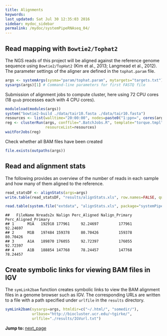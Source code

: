 ```yaml
---
title: Alignments
keywords: 
last_updated: Sat Jul 30 12:35:03 2016
sidebar: mydoc_sidebar
permalink: /mydoc/systemPipeRNAseq_04/
---
```


## Read mapping with `Bowtie2/Tophat2` 

The NGS reads of this project will be aligned against the reference
genome sequence using `Bowtie2/TopHat2` (Kim et al., 2013; Langmead et al., 2012). The parameter 
settings of the aligner are defined in the `tophat.param` file.


```r
args <- systemArgs(sysma="param/tophat.param", mytargets="targets.txt")
sysargs(args)[1] # Command-line parameters for first FASTQ file
```


Submission of alignment jobs to compute cluster, here using 72 CPU cores
(18 `qsub` processes each with 4 CPU cores).


```r
moduleload(modules(args))
system("bowtie2-build ./data/tair10.fasta ./data/tair10.fasta")
resources <- list(walltime="20:00:00", nodes=paste0("1:ppn=", cores(args)), memory="10gb")
reg <- clusterRun(args, conffile=".BatchJobs.R", template="torque.tmpl", Njobs=18, runid="01", 
                  resourceList=resources)
waitForJobs(reg)
```

Check whether all BAM files have been created


```r
file.exists(outpaths(args))
```

## Read and alignment stats

The following provides an overview of the number of reads in each sample
and how many of them aligned to the reference.


```r
read_statsDF <- alignStats(args=args) 
write.table(read_statsDF, "results/alignStats.xls", row.names=FALSE, quote=FALSE, sep="\t")
```


```r
read.table(system.file("extdata", "alignStats.xls", package="systemPipeR"), header=TRUE)[1:4,]
```

```
##   FileName Nreads2x Nalign Perc_Aligned Nalign_Primary Perc_Aligned_Primary
## 1      M1A   192918 177961     92.24697         177961             92.24697
## 2      M1B   197484 159378     80.70426         159378             80.70426
## 3      A1A   189870 176055     92.72397         176055             92.72397
## 4      A1B   188854 147768     78.24457         147768             78.24457
```


## Create symbolic links for viewing BAM files in IGV

The `symLink2bam` function creates symbolic links to view the BAM alignment files in a
genome browser such as IGV. The corresponding URLs are written to a file
with a path specified under `urlfile` in the `results` directory.


```r
symLink2bam(sysargs=args, htmldir=c("~/.html/", "somedir/"), 
            urlbase="http://biocluster.ucr.edu/~tgirke/", 
	        urlfile="./results/IGVurl.txt")
```


<div class="tags">
<b>Jump to: </b>
<a href="../../mydoc/systemPipeRNAseq_05/" class="btn btn-default navbar-btn cursorNorm" role="button">next_page</a>
</div>
